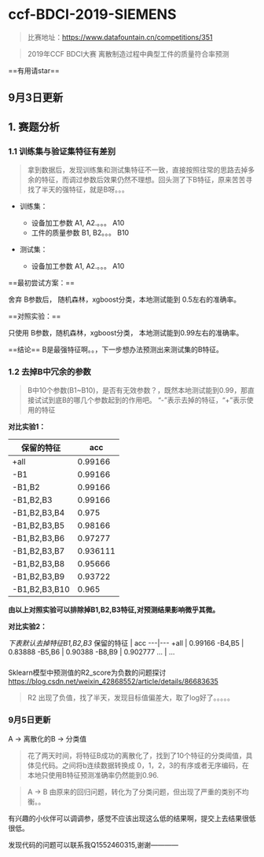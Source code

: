 # ccf-BDCI-2019-SIEMENS

> 比赛地址：https://www.datafountain.cn/competitions/351

> 2019年CCF BDCI大赛 离散制造过程中典型工件的质量符合率预测

==有用请star==
## 9月3日更新
## 1. 赛题分析

### 1.1 训练集与验证集特征有差别
> 拿到数据后，发现训练集和测试集特征不一致，直接按照往常的思路去掉多余的特征，而调过参数后效果仍然不理想。回头测了下B特征，原来苦苦寻找了半天的强特征，就是B呀。。。

- 训练集：
    - 设备加工参数 A1, A2.。。。 A10
    - 工件的质量参数  B1, B2。。。 B10

- 测试集：
    - 设备加工参数 A1, A2.。。。 A10

==最初尝试方案：==

  舍弃 B参数后， 随机森林，xgboost分类，本地测试能到 0.5左右的准确率。

==对照实验：==

  只使用 B参数，随机森林，xgboost分类， 本地测试能到0.99左右的准确率。
  
==结论==
B是最强特征啊。。，下一步想办法预测出来测试集的B特征。

### 1.2 去掉B中冗余的参数

> B中10个参数(B1~B10)，是否有无效参数？，既然本地测试能到0.99，那直接试试到底B的哪几个参数起到的作用吧。 “-”表示去掉的特征，“+”表示使用的特征

**对比实验1：**

保留的特征 | acc
---|---
+all | 0.99166
-B1 | 0.99166
-B1,B2 | 0.99166
-B1,B2,B3 | 0.99166
-B1,B2,B3,B4 | 0.975
-B1,B2,B3,B5 | 0.98166
-B1,B2,B3,B6 | 0.97277
-B1,B2,B3,B7 | 0.936111
-B1,B2,B3,B8 | 0.95666
-B1,B2,B3,B9 | 0.93722
-B1,B2,B3,B10 | 0.965

**由以上对照实验可以排除掉B1,B2,B3特征,对预测结果影响微乎其微。**



**对比实验2：**

*下表默认去掉特征B1,B2,B3*
保留的特征 | acc
---|---
+all | 0.99166
-B4,B5 | 0.83888
-B5,B6 | 0.90388
-B8,B9 | 0.902777
...    | ...


###
Sklearn模型中预测值的R2_score为负数的问题探讨
https://blog.csdn.net/weixin_42868552/article/details/86683635

> R2 出现了负值，找了半天，发现目标值偏差大，取了log好了。。。。。

### 9月5日更新

A ->  离散化的B  ->  分类值

> 花了两天时间，将特征B成功的离散化了，找到了10个特征的分类阈值，具体见代码。之间将b连续数据转换成 0，1，2，3的有序或者无序编码，在本地只使用B特征预测准确率仍然能到0.96.

>  A -> B 由原来的回归问题，转化为了分类问题，但出现了严重的类别不均衡。。

有兴趣的小伙伴可以调调参，感觉不应该出现这么低的结果啊，提交上去结果很低很低。

发现代码的问题可以联系我Q1552460315,谢谢————

